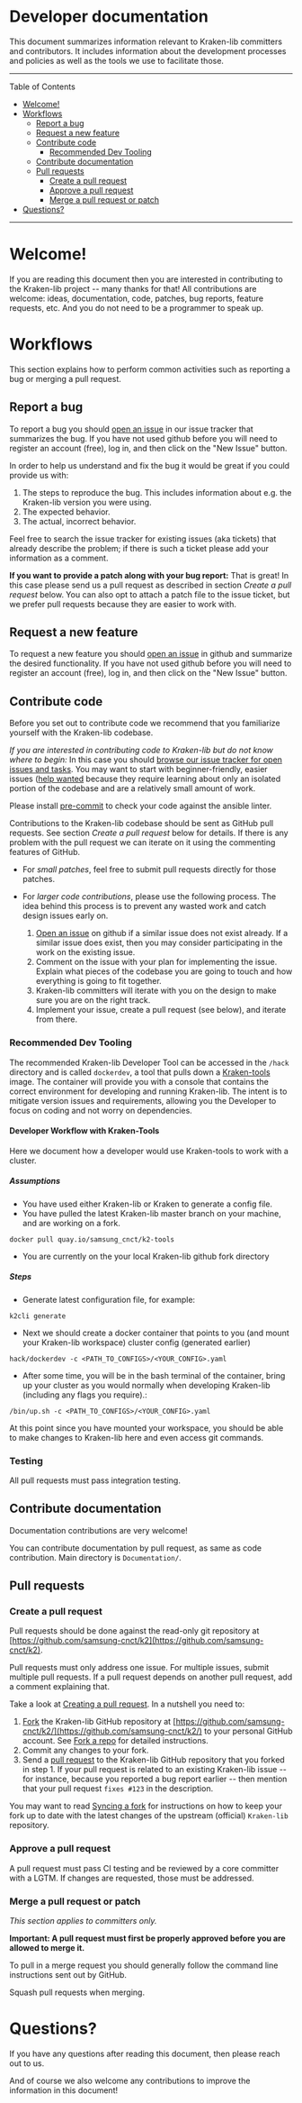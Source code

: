 # Developer documentation

This document summarizes information relevant to Kraken-lib committers and contributors.  It includes information about
the development processes and policies as well as the tools we use to facilitate those.

---

Table of Contents

* <a href="#welcome">Welcome!</a>
* <a href="#workflow-and-policies">Workflows</a>
    * <a href="#report-bug">Report a bug</a>
    * <a href="#request-feature">Request a new feature</a>
    * <a href="#contribute-code">Contribute code</a>
        * <a href="#recommended-dev-tooling">Recommended Dev Tooling</a>
    * <a href="#contribute-documentation">Contribute documentation</a>
    * <a href="#pull-requests">Pull requests</a>
        * <a href="#create-pull-request">Create a pull request</a>
        * <a href="#approve-pull-request">Approve a pull request</a>
        * <a href="#merge-pull-request">Merge a pull request or patch</a>
* <a href="#questions">Questions?</a>

---

<a name="welcome"></a>

# Welcome!

If you are reading this document then you are interested in contributing to the Kraken-lib project -- many thanks for that!
All contributions are welcome: ideas, documentation, code, patches, bug reports, feature requests, etc.  And you do not
need to be a programmer to speak up.


# Workflows

This section explains how to perform common activities such as reporting a bug or merging a pull request.


<a name="report-bug"></a>

## Report a bug

To report a bug you should [open an issue](https://github.com/samsung-cnct/k2/issues) in our issue tracker that
summarizes the bug.  If you have not used github before you will need to register an account (free), log in, and 
then click on the "New Issue" button.

In order to help us understand and fix the bug it would be great if you could provide us with:

1. The steps to reproduce the bug.  This includes information about e.g. the Kraken-lib version you were using.
2. The expected behavior.
3. The actual, incorrect behavior.

Feel free to search the issue tracker for existing issues (aka tickets) that already describe the problem;  if there is
such a ticket please add your information as a comment.

**If you want to provide a patch along with your bug report:**
That is great!  In this case please send us a pull request as described in section _Create a pull request_ below.
You can also opt to attach a patch file to the issue ticket, but we prefer pull requests because they are easier to work
with.


<a name="request-feature"></a>

## Request a new feature

To request a new feature you should [open an issue](https://github.com/samsung-cnct/k2/issues) in github
and summarize the desired functionality. If you have not used github before you will need to register an account (free), 
log in, and then click on the "New Issue" button.

<a name="contribute-code"></a>

## Contribute code

Before you set out to contribute code we recommend that you familiarize yourself with the Kraken-lib codebase.

_If you are interested in contributing code to Kraken-lib but do not know where to begin:_
In this case you should
[browse our issue tracker for open issues and tasks](https://github.com/samsung-cnct/k2/issues).
You may want to start with beginner-friendly, easier issues
([help wanted](https://github.com/samsung-cnct/k2/issues?q=is%3Aopen+is%3Aissue+label%3A%22help+wanted%22)
because they require learning about only an isolated portion of the codebase and are a relatively small amount of work.

Please install [pre-commit](http://pre-commit.com/) to check your code against the ansible linter.

Contributions to the Kraken-lib codebase should be sent as GitHub pull requests.  See section _Create a pull request_ below
for details.  If there is any problem with the pull request we can iterate on it using the commenting features of
GitHub.

* For _small patches_, feel free to submit pull requests directly for those patches.
* For _larger code contributions_, please use the following process. The idea behind this process is to prevent any
  wasted work and catch design issues early on.

    1. [Open an issue](https://github.com/samsung-cnct/k2/issues) on github if a similar issue does not
       exist already.  If a similar issue does exist, then you may consider participating in the work on the existing
       issue.
    2. Comment on the issue with your plan for implementing the issue.  Explain what pieces of the codebase you are
       going to touch and how everything is going to fit together.
    3. Kraken-lib committers will iterate with you on the design to make sure you are on the right track.
    4. Implement your issue, create a pull request (see below), and iterate from there.


### Recommended Dev Tooling 
The recommended Kraken-lib Developer Tool can be accessed in the `/hack` directory and is called `dockerdev`, a tool that pulls down a  [Kraken-tools](https://github.com/samsung-cnct/k2-tools) image. 
The container will provide you with a console that contains the correct environment for developing and running Kraken-lib. The intent is to mitigate version issues and 
requirements, allowing you the Developer to focus on coding and not worry on dependencies.

#### Developer Workflow with Kraken-Tools
Here we document how a developer would use Kraken-tools to work with a cluster.

##### Assumptions
* You have used either Kraken-lib or Kraken to generate a config file.
* You have pulled the latest Kraken-lib master branch on your machine, and are working on a fork. 

```
docker pull quay.io/samsung_cnct/k2-tools
```

* You are currently on the your local Kraken-lib github fork directory

##### Steps
* Generate latest configuration file, for example:

```
k2cli generate
```

* Next we should create a docker container that points to you (and mount your Kraken-lib workspace) cluster config (generated earlier)

```
hack/dockerdev -c <PATH_TO_CONFIGS>/<YOUR_CONFIG>.yaml
```

* After some time, you will be in the bash terminal of the container, bring up your cluster
as you would normally when developing Kraken-lib (including any flags you require).:

```
/bin/up.sh -c <PATH_TO_CONFIGS>/<YOUR_CONFIG>.yaml
```

At this point since you have mounted your workspace, you should be able to make changes to Kraken-lib here and even access git commands.

### Testing

All pull requests must pass integration testing.

<a name="contribute-documentation"></a>

## Contribute documentation

Documentation contributions are very welcome!

You can contribute documentation by pull request, as same as code contribution.
Main directory is ```Documentation/```.

<a name="pull-requests"></a>

## Pull requests


<a name="create-pull-request"></a>

### Create a pull request

Pull requests should be done against the read-only git repository at
[https://github.com/samsung-cnct/k2](https://github.com/samsung-cnct/k2).

Pull requests must only address one issue. For multiple issues, submit multiple pull requests. If a pull request depends on another
pull request, add a comment explaining that.

Take a look at [Creating a pull request](https://help.github.com/articles/creating-a-pull-request).  In a nutshell you
need to:

1. [Fork](https://help.github.com/articles/fork-a-repo) the Kraken-lib GitHub repository at
   [https://github.com/samsung-cnct/k2/](https://github.com/samsung-cnct/k2/) to your personal GitHub
   account.  See [Fork a repo](https://help.github.com/articles/fork-a-repo) for detailed instructions.
2. Commit any changes to your fork.
3. Send a [pull request](https://help.github.com/articles/creating-a-pull-request) to the Kraken-lib GitHub repository
   that you forked in step 1.  If your pull request is related to an existing Kraken-lib issue -- for instance, because
   you reported a bug report earlier -- then mention that your pull request `fixes #123` in the description.

You may want to read [Syncing a fork](https://help.github.com/articles/syncing-a-fork) for instructions on how to keep
your fork up to date with the latest changes of the upstream (official) `Kraken-lib` repository.


<a name="approve-pull-request"></a>

### Approve a pull request

A pull request must pass CI testing and be reviewed by a core committer with a LGTM. If changes are requested, those must be addressed.

<a name="merge-pull-request"></a>

### Merge a pull request or patch

_This section applies to committers only._

**Important: A pull request must first be properly approved before you are allowed to merge it.**

To pull in a merge request you should generally follow the command line instructions sent out by GitHub.

Squash pull requests when merging.

<a name="questions"></a>

# Questions?

If you have any questions after reading this document, then please reach out to us.

And of course we also welcome any contributions to improve the information in this document!
<a name="workflow"></a>

